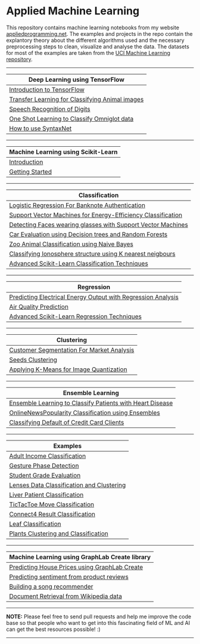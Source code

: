 # Applied Machine Learning

This repository contains machine learning notebooks from my website [appliedprogramming.net](http://www.appliedprogramming.net/machine-learning/home.html). The examples and projects in the repo contain the explantory theory about the different algorithms used and the necessary preprocessing steps to clean, visualize and analyse the data. The datasets for most of the examples are taken from the [UCI Machine Learning repository](archive.ics.uci.edu/ml/). 

<hr>

| Deep Learning using TensorFlow | 
|--------------------------------|
|[Introduction to TensorFlow](http://www.appliedprogramming.net/machine-learning/introductiontotensorflow.html)|
|[Transfer Learning for Classifying Animal images](http://www.appliedprogramming.net/machine-learning/transferlearning.html)|
|[Speech Recognition of Digits](http://www.appliedprogramming.net/machine-learning/speechrecognition.html)|
|[One Shot Learning to Classify Omniglot data](http://www.appliedprogramming.net/machine-learning/one-shot-learning.html)|
|[How to use SyntaxNet](http://www.appliedprogramming.net/machine-learning/syntaxnet.html)|

<hr>

| Machine Learning using Scikit-Learn | 
|-------------------------------------|
|[Introduction](http://www.appliedprogramming.net/machine-learning/introduction.html)|
|[Getting Started](http://www.appliedprogramming.net/machine-learning/getting-started.html)|


<hr>

| Classification | 
|-------------------------------------|
|[Logistic Regression For Banknote Authentication](http://www.appliedprogramming.net/machine-learning/logistic-regression-for-banknote-authentication.html)|
|[Support Vector Machines for Energy-Efficiency Classification](http://www.appliedprogramming.net/machine-learning/svm-for-energy-efficiency-classification.html)|
|[Detecting Faces wearing glasses with Support Vector Machines](http://www.appliedprogramming.net/machine-learning/detecting-faces-with-svm.html)|
|[Car Evaluation using Decision trees and Random Forests](http://www.appliedprogramming.net/machine-learning/car-evaluation-using-decision-trees.html)|
|[Zoo Animal Classification using Naive Bayes](http://www.appliedprogramming.net/machine-learning/zoo-animals-classification-using-naive-bayes.html)|
|[Classifying Ionosphere structure using K nearest neigbours](http://www.appliedprogramming.net/machine-learning/classifying-ionosphere-structure-using-knn.html)|
|[Advanced Scikit-Learn Classification Techniques](http://www.appliedprogramming.net/machine-learning/advanced-sklearn-classification.html)|


<hr>

| Regression | 
|---------------------------------|
|[Predicting Electrical Energy Output with Regression Analysis](http://www.appliedprogramming.net/machine-learning/predicting-electrical-energy-output-with-regression.html)|
|[Air Quality Prediction](http://www.appliedprogramming.net/machine-learning/air-quality-prediction.html)|
|[Advanced Scikit-Learn Regression Techniques](http://www.appliedprogramming.net/machine-learning/advanced-sklearn-regression.html)|

<hr>


| Clustering | 
|---------------------------------|
|[Customer Segmentation For Market Analysis](http://www.appliedprogramming.net/machine-learning/customer-segmentation-for-market-analysis.html)|
|[Seeds Clustering](http://www.appliedprogramming.net/machine-learning/seeds-clustering.html)|
|[Applying K-Means for Image Quantization](http://www.appliedprogramming.net/machine-learning/applying-kmeans-for-image-quantization.html)|

<hr>


| Ensemble Learning | 
|---------------------------------|
|[Ensemble Learning to Classify Patients with Heart Disease](http://www.appliedprogramming.net/machine-learning/ensemble-learning-to-classify-heart-patients.html)|
|[OnlineNewsPopularity Classification using Ensembles](http://www.appliedprogramming.net/machine-learning/online-news-popularity-classification.html)|
|[Classifying Default of Credit Card Clients](http://www.appliedprogramming.net/machine-learning/classifying-default-of-creditcard-clients.html)|

<hr>


| Examples | 
|---------------------------------|
|[Adult Income Classification](http://www.appliedprogramming.net/machine-learning/adult-income-classification.html)|
|[Gesture Phase Detection](http://www.appliedprogramming.net/machine-learning/gesture-phase-detection.html)|
|[Student Grade Evaluation](http://www.appliedprogramming.net/machine-learning/student-grade-evaluation.html)|
|[Lenses Data Classification and Clustering](http://www.appliedprogramming.net/machine-learning/lenses-classification.html)|
|[Liver Patient Classification](http://www.appliedprogramming.net/machine-learning/liver-patient-classification.html)|
|[TicTacToe Move Classification](http://www.appliedprogramming.net/machine-learning/tictactoe-move-classification.html)|
|[Connect4 Result Classification](http://www.appliedprogramming.net/machine-learning/connect4-result-classification.html)|
|[Leaf Classification](http://www.appliedprogramming.net/machine-learning/leaf-classification.html)|
|[Plants Clustering and Classification](http://www.appliedprogramming.net/machine-learning/plants-clustering.html)|

<hr>


| Machine Learning using GraphLab Create library | 
|---------------------------------|
|[Predicting House Prices using GraphLab Create](http://www.appliedprogramming.net/machine-learning/predicting-house-prices-using-graphlab-create.html)|
|[Predicting sentiment from product reviews](http://www.appliedprogramming.net/machine-learning/predicting-sentiment-from-product-reviews.html)|
|[Building a song recommender](http://www.appliedprogramming.net/machine-learning/building-a-song-recommender.html)|
|[Document Retrieval from Wikipedia data](http://www.appliedprogramming.net/machine-learning/document-retrieval-from-wikipedia-data.html)|

<hr>

**NOTE:** Please feel free to send pull requests and help me improve the code base so that people who want to get into this fascinating field of ML and AI can get the best resources possible! :)

<hr>
